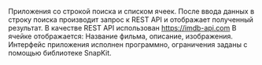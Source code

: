 Приложения со строкой поиска и списком ячеек.
После ввода данных в строку поиска производит запрос к REST API и отображает полученный результат. 
В качестве REST API использован https://imdb-api.com 
В ячейке отображается: Название фильма, описание, изображения.
Интерфейс приложения исполнен программно, ограничения заданы с помощью библиотеке SnapKit.
